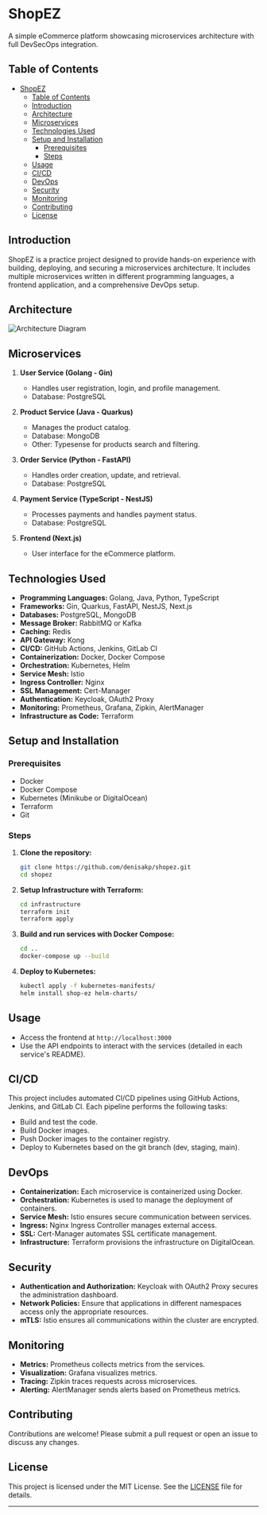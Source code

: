 # ShopEZ

A simple eCommerce platform showcasing microservices architecture with full DevSecOps integration.

## Table of Contents

- [ShopEZ](#shopez)
  - [Table of Contents](#table-of-contents)
  - [Introduction](#introduction)
  - [Architecture](#architecture)
  - [Microservices](#microservices)
  - [Technologies Used](#technologies-used)
  - [Setup and Installation](#setup-and-installation)
    - [Prerequisites](#prerequisites)
    - [Steps](#steps)
  - [Usage](#usage)
  - [CI/CD](#cicd)
  - [DevOps](#devops)
  - [Security](#security)
  - [Monitoring](#monitoring)
  - [Contributing](#contributing)
  - [License](#license)

## Introduction

ShopEZ is a practice project designed to provide hands-on experience with building, deploying, and securing a microservices architecture. It includes multiple microservices written in different programming languages, a frontend application, and a comprehensive DevOps setup.

## Architecture

![Architecture Diagram](path/to/architecture-diagram.png)

## Microservices

1. **User Service (Golang - Gin)**
   - Handles user registration, login, and profile management.
   - Database: PostgreSQL

2. **Product Service (Java - Quarkus)**
   - Manages the product catalog.
   - Database: MongoDB
   - Other: Typesense for products search and filtering.

3. **Order Service (Python - FastAPI)**
   - Handles order creation, update, and retrieval.
   - Database: PostgreSQL

4. **Payment Service (TypeScript - NestJS)**
   - Processes payments and handles payment status.
   - Database: PostgreSQL

5. **Frontend (Next.js)**
   - User interface for the eCommerce platform.

## Technologies Used

- **Programming Languages:** Golang, Java, Python, TypeScript
- **Frameworks:** Gin, Quarkus, FastAPI, NestJS, Next.js
- **Databases:** PostgreSQL, MongoDB
- **Message Broker:** RabbitMQ or Kafka
- **Caching:** Redis
- **API Gateway:** Kong
- **CI/CD:** GitHub Actions, Jenkins, GitLab CI
- **Containerization:** Docker, Docker Compose
- **Orchestration:** Kubernetes, Helm
- **Service Mesh:** Istio
- **Ingress Controller:** Nginx
- **SSL Management:** Cert-Manager
- **Authentication:** Keycloak, OAuth2 Proxy
- **Monitoring:** Prometheus, Grafana, Zipkin, AlertManager
- **Infrastructure as Code:** Terraform

## Setup and Installation

### Prerequisites

- Docker
- Docker Compose
- Kubernetes (Minikube or DigitalOcean)
- Terraform
- Git

### Steps

1. **Clone the repository:**
   ```bash
   git clone https://github.com/denisakp/shopez.git
   cd shopez
   ```

2. **Setup Infrastructure with Terraform:**
   ```bash
   cd infrastructure
   terraform init
   terraform apply
   ```

3. **Build and run services with Docker Compose:**
   ```bash
   cd ..
   docker-compose up --build
   ```

4. **Deploy to Kubernetes:**
   ```bash
   kubectl apply -f kubernetes-manifests/
   helm install shop-ez helm-charts/
   ```

## Usage

- Access the frontend at `http://localhost:3000`
- Use the API endpoints to interact with the services (detailed in each service's README).

## CI/CD

This project includes automated CI/CD pipelines using GitHub Actions, Jenkins, and GitLab CI. Each pipeline performs the following tasks:
- Build and test the code.
- Build Docker images.
- Push Docker images to the container registry.
- Deploy to Kubernetes based on the git branch (dev, staging, main).

## DevOps

- **Containerization:** Each microservice is containerized using Docker.
- **Orchestration:** Kubernetes is used to manage the deployment of containers.
- **Service Mesh:** Istio ensures secure communication between services.
- **Ingress:** Nginx Ingress Controller manages external access.
- **SSL:** Cert-Manager automates SSL certificate management.
- **Infrastructure:** Terraform provisions the infrastructure on DigitalOcean.

## Security

- **Authentication and Authorization:** Keycloak with OAuth2 Proxy secures the administration dashboard.
- **Network Policies:** Ensure that applications in different namespaces access only the appropriate resources.
- **mTLS:** Istio ensures all communications within the cluster are encrypted.

## Monitoring

- **Metrics:** Prometheus collects metrics from the services.
- **Visualization:** Grafana visualizes metrics.
- **Tracing:** Zipkin traces requests across microservices.
- **Alerting:** AlertManager sends alerts based on Prometheus metrics.

## Contributing

Contributions are welcome! Please submit a pull request or open an issue to discuss any changes.

## License

This project is licensed under the MIT License. See the [LICENSE](LICENSE) file for details.

---
